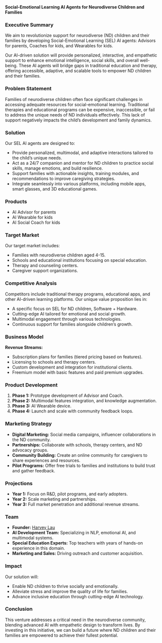 
**Social-Emotional Learning AI Agents for Neurodiverse Children and Families**

### Executive Summary

We aim to revolutionize support for neurodiverse (ND) children and their families by developing Social-Emotional Learning (SEL) AI agents: Advisors for parents, Coaches for kids, and Wearables for kids.

Our AI-driven solution will provide personalized, interactive, and empathetic support to enhance emotional intelligence, social skills, and overall well-being. These AI agents will bridge gaps in traditional education and therapy, offering accessible, adaptive, and scalable tools to empower ND children and their families.

### Problem Statement

Families of neurodiverse children often face significant challenges in accessing adequate resources for social-emotional learning. Traditional therapies and educational programs can be expensive, inaccessible, or fail to address the unique needs of ND individuals effectively. This lack of support negatively impacts the child’s development and family dynamics.

### Solution

Our SEL AI agents are designed to:

- Provide personalized, multimodal, and adaptive interactions tailored to the child’s unique needs.
- Act as a 24/7 companion and mentor for ND children to practice social skills, manage emotions, and build resilience.
- Support families with actionable insights, training modules, and recommendations to improve caregiving strategies.
- Integrate seamlessly into various platforms, including mobile apps, smart glasses, and 3D educational games.

### Products

* AI Advisor for parents
* AI Wearable for kids
* AI Social Coach for kids

### Target Market

Our target market includes:

- Families with neurodiverse children aged 4-15.
- Schools and educational institutions focusing on special education.
- Therapy and counseling centers.
- Caregiver support organizations.

### Competitive Analysis

Competitors include traditional therapy programs, educational apps, and other AI-driven learning platforms. Our unique value proposition lies in:

- A specific focus on SEL for ND children, Software + Hardware.
- Cutting-edge AI tailored for emotional and social growth.
- Multimodal engagement through various technologies.
- Continuous support for families alongside children’s growth.

### Business Model

**Revenue Streams:**

- Subscription plans for families (tiered pricing based on features).
- Licensing to schools and therapy centers.
- Custom development and integration for institutional clients.
- Freemium model with basic features and paid premium upgrades.

### Product Development

1. **Phase 1:** Prototype development of Advisor and Coach.
2. **Phase 2:** Multimodal features integration, and knowledge augmentation.
3. **Phase 3:** AI Wearable device.
4. **Phase 4:** Launch and scale with community feedback loops.

### Marketing Strategy

- **Digital Marketing:** Social media campaigns, influencer collaborations in the ND community.
- **Partnerships:** Collaborate with schools, therapy centers, and ND advocacy groups.
- **Community Building:** Create an online community for caregivers to share experiences and resources.
- **Pilot Programs:** Offer free trials to families and institutions to build trust and gather feedback.

### Projections

- **Year 1:** Focus on R&D, pilot programs, and early adopters.
- **Year 2:** Scale marketing and partnerships.
- **Year 3:** Full market penetration and additional revenue streams. 

### Team

- **Founder:**  [Harvey Lau](https://www.linkedin.com/in/haifeng-liu/)
- **AI Development Team:** Specializing in NLP, emotional AI, and multimodal systems.
- **Special Education Experts:** Top teachers with years of hands-on experience in this domain.
- **Marketing and Sales:** Driving outreach and customer acquisition.

### Impact

Our solution will:

- Enable ND children to thrive socially and emotionally.
- Alleviate stress and improve the quality of life for families.
- Advance inclusive education through cutting-edge AI technology.

### Conclusion

This venture addresses a critical need in the neurodiverse community, blending advanced AI with empathetic design to transform lives. By investing in this initiative, we can build a future where ND children and their families are empowered to achieve their fullest potential.


